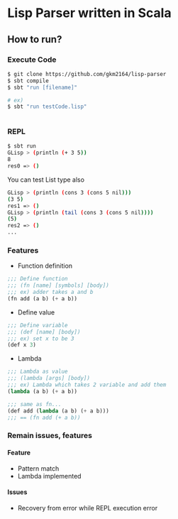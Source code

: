 # Lisp Parser written in Scala

## How to run?

### Execute Code
```bash
$ git clone https://github.com/gkm2164/lisp-parser
$ sbt compile
$ sbt "run [filename]"

# ex)
$ sbt "run testCode.lisp" 
 
```

### REPL
```bash
$ sbt run
GLisp > (println (+ 3 5))
8
res0 => ()
```

You can test List type also
```bash
GLisp > (println (cons 3 (cons 5 nil)))
(3 5)
res1 => ()
GLisp > (println (tail (cons 3 (cons 5 nil))))
(5)
res2 => ()
...
```

### Features
- Function definition

```lisp
;;; Define function
;;; (fn [name] [symbols] [body])
;;; ex) adder takes a and b
(fn add (a b) (+ a b))

```

- Define value

```lisp
;;; Define variable
;;; (def [name] [body])
;;; ex) set x to be 3
(def x 3)
```

- Lambda

```lisp
;;; Lambda as value
;;; (lambda [args] [body])
;;; ex) Lambda which takes 2 variable and add them
(lambda (a b) (+ a b))

;;; same as fn...
(def add (lambda (a b) (+ a b)))
;;; == (fn add (+ a b))
```

### Remain issues, features

#### Feature
- Pattern match
- Lambda implemented

#### Issues
- Recovery from error while REPL execution error
